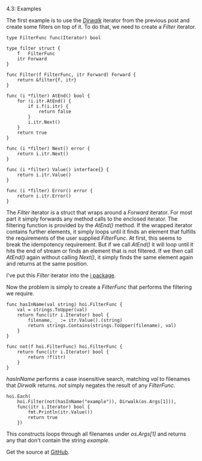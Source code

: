 4.3: Examples

The first example is to use the [*Dirwalk*](http://higherordergo.blogspot.com/2013/09/422-dirwalk.html) iterator from the previous post and create some filters on top of it. To do that, we need to create a *Filter* iterator.

    type FilterFunc func(Iterator) bool
    
    type filter struct {
        f   FilterFunc
        itr Forward
    }
    
    func Filter(f FilterFunc, itr Forward) Forward {
        return &filter{f, itr}
    }
    
    func (i *filter) AtEnd() bool {
        for !i.itr.AtEnd() {
            if i.f(i.itr) {
                return false
            }
            i.itr.Next()
        }
        return true
    }
    
    func (i *filter) Next() error {
        return i.itr.Next()
    }
    
    func (i *filter) Value() interface{} {
        return i.itr.Value()
    }
    
    func (i *filter) Error() error {
        return i.itr.Error()
    }

The *Filter* iterator is a struct that wraps around a *Forward* iterator. For most part it simply forwards any method calls to the enclosed iterator. The filtering function is provided by the *AtEnd()* method. If the wrapped iterator contains further elements, it simply loops until it finds an element that fulfills the requirements of the user supplied *FilterFunc*. At first, this seems to break the idempotency requirement. But if we call *AtEnd()* it will loop until it hits the end of stream or finds an element that is not filtered. If we then call *AtEnd()* again without calling *Next()*, it simply finds the same element again and returns at the same position.

I've put this *Filter* iterator into the [i package](https://github.com/mg/i/blob/master/hoi/filter.go).

Now the problem is simply to create a *FilterFunc* that performs the filtering we require.

    func hasInName(val string) hoi.FilterFunc {
        val = strings.ToUpper(val)
        return func(itr i.Iterator) bool {
            filename, _ := itr.Value().(string)
            return strings.Contains(strings.ToUpper(filename), val)
        }
    }
    
    func not(f hoi.FilterFunc) hoi.FilterFunc {
        return func(itr i.Iterator) bool {
            return !f(itr)
        }
    }

*hasInName* performs a case insensitive search, matching *val* to filenames that *Dirwalk* returns. *not* simply negates the result of any *FilterFunc*.

    hoi.Each(
        hoi.Filter(not(hasInName("example")), Dirwalk(os.Args[1])),
        func(itr i.Iterator) bool {
            fmt.Println(itr.Value())
            return true
        })

This constructs loops through all filenames under *os.Args[1]* and returns any that don't contain the string *example*.

Get the source at [GitHub](https://github.com/mg/hog/blob/master/c4/interesting.go).